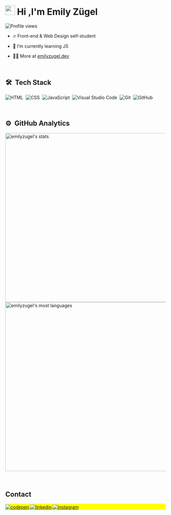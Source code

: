 <h1 align="left"><img src="https://raw.githubusercontent.com/kaueMarques/kaueMarques/master/hi.gif" height="30px"> Hi ,I'm Emily Zügel</h1>
<p align="left"> <img src="https://komarev.com/ghpvc/?username=maykbrito&color=yellow" alt="Profile views" /> </p>

- 🔥 Front-end & Web Design self-student

- 🔭 I’m currently learning JS

- 👨‍💻 More at [emilyzugel.dev](https://emilyzugelportifolio.com)

<br>

## 🛠 &nbsp;Tech Stack

![HTML](https://img.shields.io/badge/-HTML-05122A?style=for-the-badge&logo=HTML5)&nbsp;
![CSS](https://img.shields.io/badge/-CSS-05122A?style=for-the-badge&logo=CSS3&logoColor=1572B6)&nbsp;
![JavaScript](https://img.shields.io/badge/-JS-05122A?style=for-the-badge&logo=javascript)&nbsp;
![Visual Studio Code](https://img.shields.io/badge/-VS%20Code-05122A?style=for-the-badge&logo=visual-studio-code&logoColor=007ACC)&nbsp;
![Git](https://img.shields.io/badge/-Git-05122A?style=for-the-badge&logo=git)&nbsp;
![GitHub](https://img.shields.io/badge/-GitHub-05122A?style=for-the-badge&logo=github)&nbsp;

<br>

## ⚙️ &nbsp;GitHub Analytics

<p align="left">
<img width="530em" src="https://github-readme-stats.vercel.app/api?username=emilyzugel&show_icons=true&theme=vision-friendly-dark" alt="emilyzugel's stats"/>
<img width="530em" src="https://github-readme-stats.vercel.app/api/top-langs/?username=emilyzugel&layout=compact&theme=vision-friendly-dark" alt="emilyzugel's most languages"/>
</p>

<br>

## Contact

<p align="left" style="background:yellow">
<a href="https://codepen.io/emilyy_zg" target="_blank">
  <img align="center" src="https://img.shields.io/badge/-CodePen-05122A?style=for-the-badge&logo=codepen" alt="codepen"/>
</a>
<a href="https://www.linkedin.com/in/emilyzugel/" target="_blank">
  <img align="center" src="https://img.shields.io/badge/-Linkedin-05122A?style=for-the-badge&logo=linkedin" alt="linkedin"/>
</a>
<a href="https://www.instagram.com/_zpicyy/" target="_blank">
 <img align="center" src="https://img.shields.io/badge/-Instagram-05122A?style=for-the-badge&logo=instagram" alt="instagram"/>
</a>
</p>

<!--**emilyzugel/emilyzugel** is a ✨ _special_ ✨ repository because its `README.md` (this file) appears on your GitHub profile.-->
